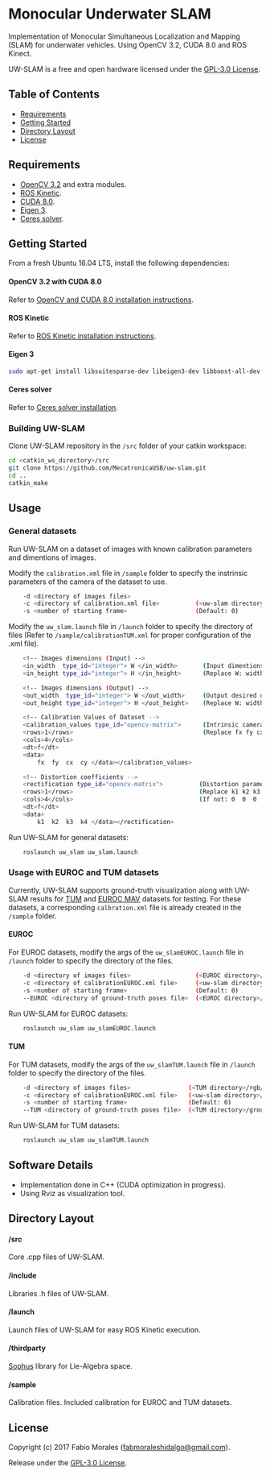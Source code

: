 # Monocular Underwater SLAM

Implementation of Monocular Simultaneous Localization and Mapping (SLAM) for underwater vehicles. Using OpenCV 3.2, CUDA 8.0 and ROS Kinect.

UW-SLAM is a free and open hardware licensed under the [GPL-3.0 License](https://en.wikipedia.org/wiki/GNU_General_Public_License).

## Table of Contents
- [Requirements](#requirements)
- [Getting Started](#getting-started)
- [Directory Layout](#directory-layout)
- [License](#license)

## Requirements

- [OpenCV 3.2](http://opencv.org) and extra modules.
- [ROS Kinetic](http://wiki.ros.org/kinetic/Installation).
- [CUDA 8.0](https://developer.nvidia.com/cuda-toolkit-archive).
- [Eigen 3](http://eigen.tuxfamily.org/index.php?title=Main_Page).
- [Ceres solver](http://ceres-solver.org/).

## Getting Started

From a fresh Ubuntu 16.04 LTS, install the following dependencies:

#### OpenCV 3.2 with CUDA 8.0

Refer to [OpenCV and CUDA 8.0 installation instructions](https://github.com/MecatronicaUSB/uwimageproc/blob/master/INSTALL.md).

#### ROS Kinetic

Refer to [ROS Kinetic installation instructions](http://wiki.ros.org/kinetic/Installation).

#### Eigen 3

```bash
sudo apt-get install libsuitesparse-dev libeigen3-dev libboost-all-dev
```

#### Ceres solver

Refer to [Ceres solver installation](http://ceres-solver.org/installation.html#linux).

### Building UW-SLAM

Clone UW-SLAM repository in the `/src` folder of your catkin workspace:

```bash
cd <catkin_ws_directory>/src
git clone https://github.com/MecatronicaUSB/uw-slam.git
cd ..
catkin_make
```

## Usage

### General datasets

Run UW-SLAM on a dataset of images with known calibration parameters and dimentions of images. 

Modify the `calibration.xml` file in `/sample` folder to specify the instrinsic parameters of the camera of the dataset to use. 
```bash
    -d <directory of images files>                  
    -c <directory of calibration.xml file>          (<uw-slam directory>/sample/calibration.xml)
    -s <number of starting frame>                   (Default: 0)
```

Modify the `uw_slam.launch` file in `/launch` folder to specify the directory of files (Refer to `/sample/calibrationTUM.xml` for proper configuration of the .xml file).
```bash
    <!-- Images dimensions (Input) -->
    <in_width  type_id="integer"> W </in_width>       (Input dimentions of images)
    <in_height type_id="integer"> H </in_height>      (Replace W: width, H: height)

    <!-- Images dimensions (Output) -->
    <out_width  type_id="integer"> W </out_width>     (Output desired dimentions of images)
    <out_height type_id="integer"> H </out_height>    (Replace W: width, H: height)

    <!-- Calibration Values of Dataset -->
    <calibration_values type_id="opencv-matrix">      (Intrinsic camera parameters)
    <rows>1</rows>                                    (Replace fx fy cx cy)
    <cols>4</cols>
    <dt>f</dt>
    <data>
        fx  fy  cx  cy </data></calibration_values> 

    <!-- Distortion coefficients -->
    <rectification type_id="opencv-matrix">          (Distortion parameters, optional)
    <rows>1</rows>                                   (Replace k1 k2 k3 k4)
    <cols>4</cols>                                   (If not: 0  0  0  1)
    <dt>f</dt>  
    <data>
        k1  k2  k3  k4 </data></rectification>
```

Run UW-SLAM for general datasets:
```bash
    roslaunch uw_slam uw_slam.launch
```
### Usage with EUROC and TUM datasets

Currently, UW-SLAM supports ground-truth visualization along with UW-SLAM results for [TUM](https://vision.in.tum.de/data/datasets/mono-dataset?redirect=1) and [EUROC MAV](https://projects.asl.ethz.ch/datasets/doku.php?id=kmavvisualinertialdatasets) datasets for testing. For these datasets, a corresponding `calbration.xml` file is already created in the `/sample` folder.

#### EUROC

For EUROC datasets, modify the args of the `uw_slamEUROC.launch` file in `/launch` folder to specify the directory of the files.
```bash
    -d <directory of images files>                  (<EUROC directory>/mav0/cam0/data/)
    -c <directory of calibrationEUROC.xml file>     (<uw-slam directory>/sample/calibrationEUROC.xml)
    -s <number of starting frame>                   (Default: 0)
    --EUROC <directory of ground-truth poses file>  (<EUROC directory>/mav0/vic0/data.csv)
```
Run UW-SLAM for EUROC datasets:
```bash
    roslaunch uw_slam uw_slamEUROC.launch
```
#### TUM

For TUM datasets, modify the args of the `uw_slamTUM.launch` file in `/launch` folder to specify the directory of the files.
```bash
    -d <directory of images files>                (<TUM directory>/rgb/)
    -c <directory of calibrationEUROC.xml file>   (<uw-slam directory>/sample/calibrationTUM.xml)
    -s <number of starting frame>                 (Default: 0)
    --TUM <directory of ground-truth poses file>  (<TUM directory>/groundtruth.txt)
```
Run UW-SLAM for TUM datasets:
```bash
    roslaunch uw_slam uw_slamTUM.launch
```
## Software Details

- Implementation done in C++ (CUDA optimization in progress).
- Using Rviz as visualization tool.

## Directory Layout

#### /src

Core .cpp files of UW-SLAM.

#### /include

Libraries .h files of UW-SLAM.

#### /launch

Launch files of UW-SLAM for easy ROS Kinetic execution.

#### /thirdparty

[Sophus](https://github.com/strasdat/Sophus) library for Lie-Algebra space. 

#### /sample

Calibration files. Included calibration for EUROC and TUM datasets.

## License

Copyright (c) 2017 Fabio Morales (<fabmoraleshidalgo@gmail.com>).

Release under the [GPL-3.0 License](LICENSE). 

